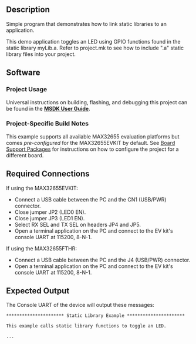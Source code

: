 ## Description

Simple program that demonstrates how to link static libraries to an application.

This demo application toggles an LED using GPIO functions found in the static library myLib.a. Refer
to project.mk to see how to include ".a" static library files into your project.

## Software

### Project Usage

Universal instructions on building, flashing, and debugging this project can be found in the **[MSDK User Guide](https://analogdevicesinc.github.io/msdk/USERGUIDE/)**.

### Project-Specific Build Notes

This example supports all available MAX32655 evaluation platforms but comes _pre-configured_ for the MAX32655EVKIT by default. See [Board Support Packages](https://analogdevicesinc.github.io/msdk/USERGUIDE/#board-support-packages) for instructions on how to configure the project for a different board.

## Required Connections

If using the MAX32655EVKIT:
-   Connect a USB cable between the PC and the CN1 (USB/PWR) connector.
-   Close jumper JP2 (LED0 EN).
-   Close jumper JP3 (LED1 EN).
-   Select RX SEL and TX SEL on headers JP4 and JP5.
-   Open a terminal application on the PC and connect to the EV kit's console UART at 115200, 8-N-1.

If using the MAX32655FTHR:
-   Connect a USB cable between the PC and the J4 (USB/PWR) connector.
-   Open a terminal application on the PC and connect to the EV kit's console UART at 115200, 8-N-1.

## Expected Output

The Console UART of the device will output these messages:

```
********************** Static Library Example **********************

This example calls static library functions to toggle an LED.

...
```
